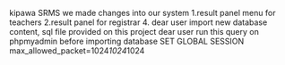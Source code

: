 kipawa SRMS
we made changes into our system
1.result panel menu for teachers
2.result panel for registrar
4. dear user import new database content, sql file provided on this project
dear user run this query on phpmyadmin before importing database
SET GLOBAL SESSION max_allowed_packet=1024*1024*1024